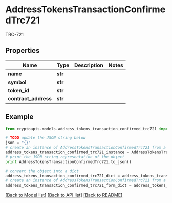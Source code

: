 # AddressTokensTransactionConfirmedTrc721

TRC-721

## Properties
Name | Type | Description | Notes
------------ | ------------- | ------------- | -------------
**name** | **str** |  | 
**symbol** | **str** |  | 
**token_id** | **str** |  | 
**contract_address** | **str** |  | 

## Example

```python
from cryptoapis.models.address_tokens_transaction_confirmed_trc721 import AddressTokensTransactionConfirmedTrc721

# TODO update the JSON string below
json = "{}"
# create an instance of AddressTokensTransactionConfirmedTrc721 from a JSON string
address_tokens_transaction_confirmed_trc721_instance = AddressTokensTransactionConfirmedTrc721.from_json(json)
# print the JSON string representation of the object
print AddressTokensTransactionConfirmedTrc721.to_json()

# convert the object into a dict
address_tokens_transaction_confirmed_trc721_dict = address_tokens_transaction_confirmed_trc721_instance.to_dict()
# create an instance of AddressTokensTransactionConfirmedTrc721 from a dict
address_tokens_transaction_confirmed_trc721_form_dict = address_tokens_transaction_confirmed_trc721.from_dict(address_tokens_transaction_confirmed_trc721_dict)
```
[[Back to Model list]](../README.md#documentation-for-models) [[Back to API list]](../README.md#documentation-for-api-endpoints) [[Back to README]](../README.md)


